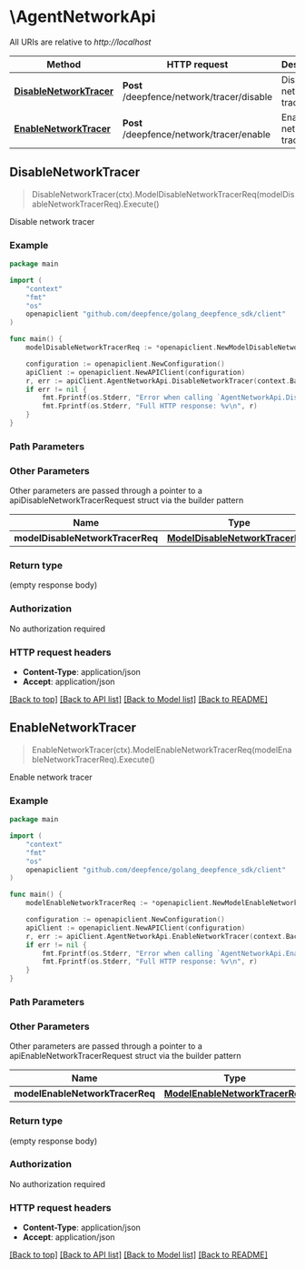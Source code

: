 # \AgentNetworkApi

All URIs are relative to *http://localhost*

Method | HTTP request | Description
------------- | ------------- | -------------
[**DisableNetworkTracer**](AgentNetworkApi.md#DisableNetworkTracer) | **Post** /deepfence/network/tracer/disable | Disable network tracer
[**EnableNetworkTracer**](AgentNetworkApi.md#EnableNetworkTracer) | **Post** /deepfence/network/tracer/enable | Enable network tracer



## DisableNetworkTracer

> DisableNetworkTracer(ctx).ModelDisableNetworkTracerReq(modelDisableNetworkTracerReq).Execute()

Disable network tracer



### Example

```go
package main

import (
    "context"
    "fmt"
    "os"
    openapiclient "github.com/deepfence/golang_deepfence_sdk/client"
)

func main() {
    modelDisableNetworkTracerReq := *openapiclient.NewModelDisableNetworkTracerReq([]openapiclient.ModelAgentId{*openapiclient.NewModelAgentId(int32(123), "NodeId_example")}) // ModelDisableNetworkTracerReq |  (optional)

    configuration := openapiclient.NewConfiguration()
    apiClient := openapiclient.NewAPIClient(configuration)
    r, err := apiClient.AgentNetworkApi.DisableNetworkTracer(context.Background()).ModelDisableNetworkTracerReq(modelDisableNetworkTracerReq).Execute()
    if err != nil {
        fmt.Fprintf(os.Stderr, "Error when calling `AgentNetworkApi.DisableNetworkTracer``: %v\n", err)
        fmt.Fprintf(os.Stderr, "Full HTTP response: %v\n", r)
    }
}
```

### Path Parameters



### Other Parameters

Other parameters are passed through a pointer to a apiDisableNetworkTracerRequest struct via the builder pattern


Name | Type | Description  | Notes
------------- | ------------- | ------------- | -------------
 **modelDisableNetworkTracerReq** | [**ModelDisableNetworkTracerReq**](ModelDisableNetworkTracerReq.md) |  | 

### Return type

 (empty response body)

### Authorization

No authorization required

### HTTP request headers

- **Content-Type**: application/json
- **Accept**: application/json

[[Back to top]](#) [[Back to API list]](../README.md#documentation-for-api-endpoints)
[[Back to Model list]](../README.md#documentation-for-models)
[[Back to README]](../README.md)


## EnableNetworkTracer

> EnableNetworkTracer(ctx).ModelEnableNetworkTracerReq(modelEnableNetworkTracerReq).Execute()

Enable network tracer



### Example

```go
package main

import (
    "context"
    "fmt"
    "os"
    openapiclient "github.com/deepfence/golang_deepfence_sdk/client"
)

func main() {
    modelEnableNetworkTracerReq := *openapiclient.NewModelEnableNetworkTracerReq([]openapiclient.ModelAgentId{*openapiclient.NewModelAgentId(int32(123), "NodeId_example")}, *openapiclient.NewControlsNetworkRules([]string{"Inbound_example"}, []string{"Outbound_example"}), *openapiclient.NewControlsNetworkRules([]string{"Inbound_example"}, []string{"Outbound_example"}), *openapiclient.NewControlsNetworkRules([]string{"Inbound_example"}, []string{"Outbound_example"})) // ModelEnableNetworkTracerReq |  (optional)

    configuration := openapiclient.NewConfiguration()
    apiClient := openapiclient.NewAPIClient(configuration)
    r, err := apiClient.AgentNetworkApi.EnableNetworkTracer(context.Background()).ModelEnableNetworkTracerReq(modelEnableNetworkTracerReq).Execute()
    if err != nil {
        fmt.Fprintf(os.Stderr, "Error when calling `AgentNetworkApi.EnableNetworkTracer``: %v\n", err)
        fmt.Fprintf(os.Stderr, "Full HTTP response: %v\n", r)
    }
}
```

### Path Parameters



### Other Parameters

Other parameters are passed through a pointer to a apiEnableNetworkTracerRequest struct via the builder pattern


Name | Type | Description  | Notes
------------- | ------------- | ------------- | -------------
 **modelEnableNetworkTracerReq** | [**ModelEnableNetworkTracerReq**](ModelEnableNetworkTracerReq.md) |  | 

### Return type

 (empty response body)

### Authorization

No authorization required

### HTTP request headers

- **Content-Type**: application/json
- **Accept**: application/json

[[Back to top]](#) [[Back to API list]](../README.md#documentation-for-api-endpoints)
[[Back to Model list]](../README.md#documentation-for-models)
[[Back to README]](../README.md)

